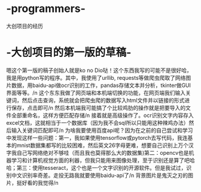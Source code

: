 # -programmers-
大创项目的经历
# -大创项目的第一版的草稿-
嗯这个第一版的稿子创始人就是ko no Dio哒！这个东西我写的可能不是很好哈，我是用python写的程序。其中，我使用了urllib, requests等做爬虫爬取了网络图片数据，用baidu-api做ocr识别的工作，pandas存储文本并分析，tkinter做GUI界面等等。/n
这个东东我做了网页端和本机端切换的功能，在网页端我们输入关键词，然后点击查询，系统就会把爬虫爬的数据写入html文件并以链接的形式进行保存，点击即可/n
然后本机端我可能搞了个比较鸡肋的操作就是把要导入的文件全部重命名，这样方便匹配存储/n
接着就是高级操作了。ocr识别文字内容存入excel文档，这就相当于一个数据库（因为我不会sql所以只能用这种辣鸡办法）然后输入关键词匹配即可/n
为啥我要使用百度api呢？因为在之前的自己尝试和学习中发现这样一些问题：第一，我如果使用tensorflow或pytorch去写代码，我连基本的mnist数据集都写的比较困难，然后英文26字母更难，想要自己识别上万个汉字我自己写网络绝对不够哇（而且我也莫得那么大的数据集)第二：opencv也是机器学习和计算机视觉方面的利器，但我只能用来图像处理，至于识别还是算了吧哈哈；第三：使用tesseract，这个也是一个文字识别的开源软件。但是我试过，识别中文识别率奇差。走投无路我就要使用baidu-api了/n
背景图片是鬼灭之刃的图片，挺好看的我觉得/n
